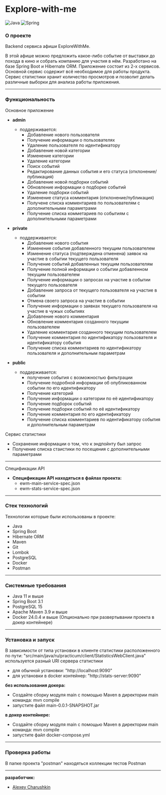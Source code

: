 # Explore-with-me

![Java](https://img.shields.io/badge/java-%23ED8B00.svg?style=for-the-badge&logo=java&logoColor=white)
![Spring](https://img.shields.io/badge/spring-%236DB33F.svg?style=for-the-badge&logo=spring&logoColor=white)

### О проекте

Backend сервиса афиши ExploreWithMe.

В этой афише можно предложить какое-либо событие от выставки до похода в кино и собрать компанию для участия в нём.
Разработано на базе Spring Boot и Hibernate ORM.
Приложение состоит из 2-х сервисов.
Основной сервис содержит всё необходимое для работы продукта.
Сервис статистики хранит количество просмотров и позволит делать различные выборки для анализа работы приложения.

_____

### Функциональность

Основное приложение

+ **admin**
    + поддерживается:
        + Добавление нового пользователя
        + Получение информации о пользователях
        + Удаление пользователя по идентификатору
        + Добавление новой категории
        + Изменение категории
        + Удаление категории
        + Поиск событий
        + Редактирование данных события и его статуса (отклонение/публикация)
        + Добавление новой подборки событий
        + Обновление информации о подборке событий
        + Удаление подборки событий
        + Изменение статуса комментария (отклонение/публикация)
        + Получене списка комментариев по пользователям с дополнительными параметрами
        + Получение списка комметариев по событиям с дополнительными параметрами

+ **private**
    + поддерживается:
        + Добавление нового события
        + Изменение события добавленного текущим пользователем
        + Изменение статуса (подтверждена отменена) заявок на участие в событии текущего пользователя
        + Получение событий добавленных текущим пользователям
        + Получение полной информации о событии добавленном текущим пользователем
        + Получение информации о запросах на участие в событии текущего пользователя
        + Добавление запроса от текущего пользователя на участие в событии
        + Отмена своего запроса на участие в событии
        + Получение информации о заявках текущего пользователя на участие в чужых событиях
        + Добавление нового комментария
        + Обновление комментария созданного текущим пользователем
        + Удаление комментария созданного текущим пользователем
        + Получение комментария по идентификатору пользователя и идентификатору события
        + Получение списка комментариев по идентификатору пользователя и дополнительным параметрам

+ **public**
    + поддерживается:
        + получение события с возможностью фильтрации
        + Получение подробной информации об опубликованном событии по его идентификатору
        + Получение категорий
        + Получение информации о категории по её идентификатору
        + Получение подборок событий
        + Получение подборки событий по её идентификатору
        + Получение комментария по его идентификатору
        + Получение списка комментариев по идентификатору события и дополнительным параметрам

Сервис статистики

+ Сохранение информации о том, что к эндпойнту был запрос
+ Получение списка стаистики по посещения с дополнительными параметрами

----- 
Спецификации API

+ **Спецификации API находяться в файлах проекта:**
    + ewm-main-service-spec.json
    + ewm-stats-service-spec.json

-----

### Стек технологий

Технологии которые были использованы в проекте:

+ Java
+ Spring Boot
+ Hibernate ORM
+ Maven
+ Git
+ Lombok
+ PostgreSQL
+ Docker
+ Postman

-----

### Системные требования

+ Java 11 и выше
+ Spring Boot 3.1
+ PostgreSQL 15
+ Apache Maven 3.9 и выше
+ Docker 24.0.4 и выше (Опционально при развертывании проекта в докер контейнере)

-----

### Установка и запуск

В зависимости от типа установки в клиенте статистики
расположенного по пути: "src/main/java/ru/practicum/client/StatisticsWebClient.java"
используется разный URI сервера статистики

+ для обычной установки: "http://localhost:9090"
+ для установки в docker контейнер: "http://stats-server:9090"

**без использования докера:**

+ Создайте сборку модуля main с помощью Maven
  в директории main команда: mvn compile
+ запустите файл main-0.0.1-SNAPSHOT.jar

**в докер контейнере:**

+ Создайте сборку модуля main с помощью Maven
  в директории main команда: mvn compile
+ запустите файл docker-compose.yml

-----

### Проверка работы

В папке проекта "postman" находяться коллекции тестов Postman

_____
**разработчик:**

+ [Alexey Charushkin](https://github.com/Alexey-Charushkin)

